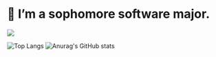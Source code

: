 # 🌱 I’m a sophomore software major.




<img src="https://img.shields.io/badge/C++-00599C?style=flat&logo=c&logoColor=00599C"/></a>



![Top Langs](https://github-readme-stats.vercel.app/api/top-langs/?username=JihoLeec&layout=compact)
![Anurag's GitHub stats](https://github-readme-stats.vercel.app/api?username=JihoLeec&show_icons=true&theme=dark)
